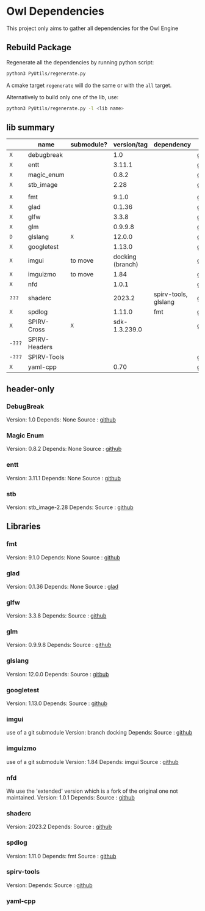 # Owl Dependencies

This project only aims to gather all dependencies for the Owl Engine

## Rebuild Package

Regenerate all the dependencies by running python script:

```bash
python3 PyUtils/regenerate.py
```

A cmake target `regenerate` will do the same or with the `all` target.

Alternatively to build only one of the lib, use:

```bash
python3 PyUtils/regenerate.py -l <lib name>
```

## lib summary

|        | name          | submodule? | version/tag      | dependency           | link                                                        |
|--------|---------------|------------|------------------|----------------------|-------------------------------------------------------------|
| `X`    | debugbreak    |            | 1.0              |                      | [github](https://github.com/scottt/debugbreak)              |
| `X`    | entt          |            | 3.11.1           |                      | [github](https://github.com/skypjack/entt)                  |
| `X`    | magic_enum    |            | 0.8.2            |                      | [github](https://github.com/Neargye/magic_enum)             |
| `X`    | stb_image     |            | 2.28             |                      | [github](https://github.com/nothings/stb)                   |
|        |               |            |                  |                      |                                                             |
| `X`    | fmt           |            | 9.1.0            |                      | [github](https://github.com/fmtlib/fmt)                     |
| `X`    | glad          |            | 0.1.36           |                      | [glad](https://glad.dav1d.de/)                              |
| `X`    | glfw          |            | 3.3.8            |                      | [github](https://github.com/glfw/glfw)                      |
| `X`    | glm           |            | 0.9.9.8          |                      | [github](https://github.com/g-truc/glm)                     |
| `D`    | glslang       | `X`        | 12.0.0           |                      | [github](https://github.com/KhronosGroup/glslang)           |
| `X`    | googletest    |            | 1.13.0           |                      | [github](https://github.com/google/googletest)              |
| `X`    | imgui         | to move    | docking (branch) |                      | [github](https://github.com/ocornut/imgui)                  |
| `X`    | imguizmo      | to move    | 1.84             |                      | [github](https://github.com/CedricGuillemet/ImGuizmo)       |
| `X`    | nfd           |            | 1.0.1            |                      | [github](https://github.com/btzy/nativefiledialog-extended) |
| `???`  | shaderc       |            | 2023.2           | spirv-tools, glslang | [github](https://github.com/google/shaderc/)                |
| `X`    | spdlog        |            | 1.11.0           | fmt                  | [github](https://github.com/gabime/spdlog)                  |
| `X`    | SPIRV-Cross   | `X`        | sdk-1.3.239.0    |                      | [github](https://github.com/KhronosGroup/SPIRV-Cross)       |
| `-???` | SPIRV-Headers |            |                  |                      |                                                             |
| `-???` | SPIRV-Tools   |            |                  |                      | [github](https://github.com/KhronosGroup/SPIRV-Tools)       |
| `X`    | yaml-cpp      |            | 0.70             |                      | [github](https://github.com/jbeder/yaml-cpp)                |

## header-only

### DebugBreak

Version: 1.0
Depends: None
Source : [github](https://github.com/scottt/debugbreak)

### Magic Enum

Version: 0.8.2
Depends: None
Source : [github](https://github.com/Neargye/magic_enum)

### entt

Version: 3.11.1
Depends: None
Source : [github](https://github.com/skypjack/entt)

### stb

Version: stb_image-2.28
Depends:
Source : [github](https://github.com/nothings/stb)

## Libraries

### fmt

Version: 9.1.0
Depends: None
Source : [github](https://github.com/fmtlib/fmt)

### glad

Version: 0.1.36
Depends: None
Source : [glad](https://glad.dav1d.de/)

### glfw

Version: 3.3.8
Depends:
Source : [github](https://github.com/glfw/glfw)

### glm

Version: 0.9.9.8
Depends:
Source : [github](https://github.com/g-truc/glm)

### glslang

Version: 12.0.0
Depends:
Source : [gitbub](https://github.com/KhronosGroup/glslang)

### googletest

Version: 1.13.0
Depends:
Source : [github](https://github.com/google/googletest)

### imgui

use of a git submodule
Version: branch docking
Depends:
Source : [github](https://github.com/ocornut/imgui)

### imguizmo

use of a git submodule
Version: 1.84
Depends: imgui
Source : [github](https://github.com/CedricGuillemet/ImGuizmo)

### nfd

We use the 'extended' version which is a fork of the original one not maintained. 
Version: 1.0.1
Depends:
Source : [github](https://github.com/btzy/nativefiledialog-extended)

### shaderc

Version: 2023.2
Depends:
Source : [github](https://github.com/google/shaderc/)

### spdlog

Version: 1.11.0
Depends: fmt
Source : [github](https://github.com/gabime/spdlog)

### spirv-tools

Version:
Depends:
Source : [github](https://github.com/KhronosGroup/SPIRV-Tools)

### yaml-cpp


